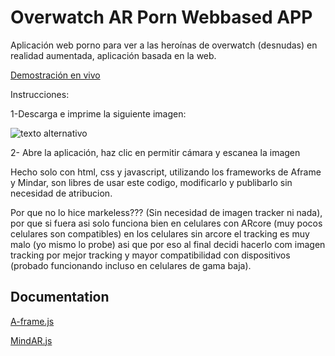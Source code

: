 # Overwatch AR Porn Webbased APP

Aplicación web porno para ver a las heroínas de overwatch (desnudas) en realidad aumentada, aplicación basada en la web.

[Demostración en vivo](https://overwatch-ar-porn-webbased.glitch.me)

Instrucciones:

1-Descarga e imprime la siguiente imagen:

![texto alternativo](https://ozmatech.com/digitalmedia/demos/overwatch-arporn/assets/target/target.jpg)

2- Abre la aplicación, haz clic en permitir cámara y escanea la imagen

Hecho solo con html, css y javascript, utilizando los frameworks de Aframe y Mindar, son libres de usar este codigo, modificarlo y publibarlo sin necesidad de atribucion.

Por que no lo hice markeless??? (Sin necesidad de imagen tracker ni nada), por que si fuera asi  solo funciona bien en celulares con ARcore (muy pocos celulares son compatibles) en los celulares sin arcore el tracking es muy malo (yo mismo lo probe) asi que por eso al final decidi hacerlo com imagen tracking por mejor tracking y mayor compatibilidad con dispositivos (probado funcionando incluso en celulares de gama baja).

## Documentation

[A-frame.js](https://github.com/aframevr/aframe)

[MindAR.js](https://github.com/hiukim/mind-ar-js)


